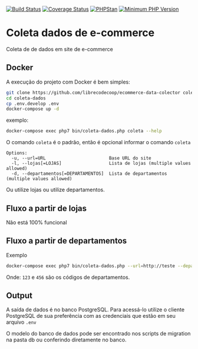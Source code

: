 [![Build Status](https://travis-ci.org/LibreCodeCoop/ecommerce-data-colector.svg?branch=master)](https://travis-ci.org/LibreCodeCoop/ecommerce-data-colector)
[![Coverage Status](https://coveralls.io/repos/github/LibreCodeCoop/ecommerce-data-colector/badge.svg?branch=master)](https://coveralls.io/github/LibreCodeCoop/ecommerce-data-colector?branch=master)
[![PHPStan](https://img.shields.io/badge/PHPStan-enabled-brightgreen.svg?style=flat)](https://github.com/phpstan/phpstan)
[![Minimum PHP Version](https://img.shields.io/badge/php-%3E%3D%207.3-blue.svg)](https://php.net/)

# Coleta dados de e-commerce

Coleta de de dados em site de e-commerce

## Docker

A execução do projeto com Docker é bem simples:

```bash
git clone https://github.com/librecodecoop/ecommerce-data-colector coleta-dados
cd coleta-dados
cp .env.develop .env
docker-compose up -d
```

exemplo:

```bash
docker-compose exec php7 bin/coleta-dados.php coleta --help
```

O comando `coleta` é o padrão, então é opcional informar o comando `coleta`

```
Options:
  -u, --url=URL                        Base URL do site
  -l, --lojas[=LOJAS]                  Lista de lojas (multiple values allowed)
  -d, --departamentos[=DEPARTAMENTOS]  Lista de departamentos (multiple values allowed)
```

Ou utilize lojas ou utilize departamentos.

## Fluxo a partir de lojas

Não está 100% funcional

## Fluxo a partir de departamentos

Exemplo

```bash
docker-compose exec php7 bin/coleta-dados.php --url=http://teste --departamentos=123 --departamentos=456
```

Onde: `123` e `456` são os códigos de departamentos.

## Output

A saída de dados é no banco PostgreSQL. Para acessá-lo utilize o cliente PostgreSQL de sua preferência com as credenciais que estão em seu arquivo `.env`

O modelo do banco de dados pode ser encontrado nos scripts de migration na pasta db ou conferindo diretamente no banco.
